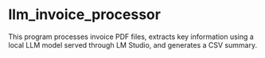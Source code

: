 # llm_invoice_processor
This program processes invoice PDF files, extracts key information using a local LLM model served through LM Studio, and generates a CSV summary.
